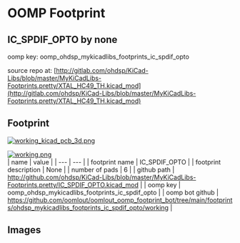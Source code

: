 # OOMP Footprint  
## IC_SPDIF_OPTO  by none  
  
oomp key: oomp_ohdsp_mykicadlibs_footprints_ic_spdif_opto  
  
source repo at: [http://gitlab.com/ohdsp/KiCad-Libs/blob/master/MyKiCadLibs-Footprints.pretty/XTAL_HC49_TH.kicad_mod](http://gitlab.com/ohdsp/KiCad-Libs/blob/master/MyKiCadLibs-Footprints.pretty/XTAL_HC49_TH.kicad_mod)  
## Footprint  
  
[![working_kicad_pcb_3d.png](working_kicad_pcb_3d_600.png)](working_kicad_pcb_3d.png)  
  
[![working.png](working_600.png)](working.png)  
| name | value | 
| --- | --- | 
| footprint name | IC_SPDIF_OPTO | 
| footprint description | None | 
| number of pads | 6 | 
| github path | http://github.com/ohdsp/KiCad-Libs/blob/master/MyKiCadLibs-Footprints.pretty/IC_SPDIF_OPTO.kicad_mod | 
| oomp key | oomp_ohdsp_mykicadlibs_footprints_ic_spdif_opto | 
| oomp bot github | https://github.com/oomlout/oomlout_oomp_footprint_bot/tree/main/footprints/ohdsp_mykicadlibs_footprints_ic_spdif_opto/working | 
## Images  
